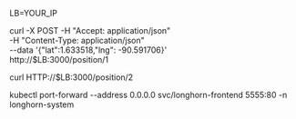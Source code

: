 LB=YOUR_IP

curl -X POST -H "Accept: application/json" \
-H "Content-Type: application/json" \
--data '{"lat":1.633518,"lng": -90.591706}' \
http://$LB:3000/position/1

curl HTTP://$LB:3000/position/2

kubectl port-forward --address 0.0.0.0 svc/longhorn-frontend 5555:80 -n longhorn-system
